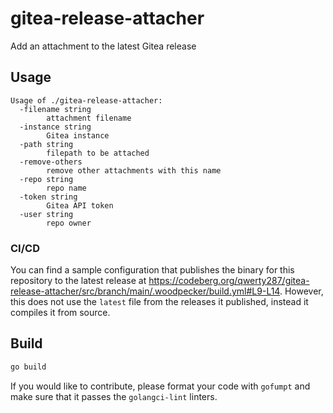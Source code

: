 # gitea-release-attacher

Add an attachment to the latest Gitea release

## Usage

```
Usage of ./gitea-release-attacher:
  -filename string
        attachment filename
  -instance string
        Gitea instance
  -path string
        filepath to be attached
  -remove-others
        remove other attachments with this name
  -repo string
        repo name
  -token string
        Gitea API token
  -user string
        repo owner
```

### CI/CD

You can find a sample configuration that publishes the binary for this repository to the latest release at https://codeberg.org/qwerty287/gitea-release-attacher/src/branch/main/.woodpecker/build.yml#L9-L14. However, this does not use the `latest` file from the releases it published, instead it compiles it from source.

## Build

```sh
go build
```

If you would like to contribute, please format your code with `gofumpt` and make sure that it passes the `golangci-lint` linters.